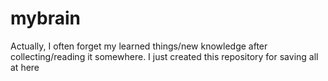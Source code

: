 # mybrain
Actually, I often forget my learned things/new knowledge after collecting/reading it somewhere. I just created this repository for saving all at here
